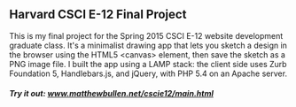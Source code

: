 ## Harvard CSCI E-12 Final Project

This is my final project for the Spring 2015 CSCI E-12 website development graduate class. It's a minimalist drawing app that lets you sketch a design in the browser using the HTML5 \<canvas\> element, then save the sketch as a PNG image file. I built the app using a LAMP stack: the client side uses Zurb Foundation 5, Handlebars.js, and jQuery, with PHP 5.4 on an Apache server.

##### Try it out: www.matthewbullen.net/cscie12/main.html
